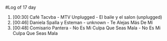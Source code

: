 #Log of 17 day

1. [00:30] Café Tacvba - MTV Unplugged - El baile y el salon (unplugged)
1. [00:46] Daniela Spalla y Esteman - unknown - Te Alejas Más De Mí
1. [00:48] Comisario Pantera - No Es Mi Culpa Que Seas Mala - No Es Mi Culpa Que Seas Mala
